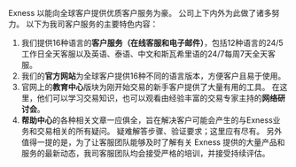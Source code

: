 
Exness 以能向全球客户提供优质客户服务为豪。 公司上下内外为此做了诸多努力。
以下为我司客户服务的主要特色内容：
1. 我们提供16种语言的**客户服务（在线客服和电子邮件）**，包括12种语言的24/5工作日全天客服以及英语、泰语、中文和斯瓦希里语的24/7每周7天全天客服。
2. 我们的**官方网站**为全球客户提供16种不同的语言版本，方便客户且易于使用。
3. 官网上的**教育中心**版块为刚开始交易的新手客户提供了大量有用的工具。 在这里，他们可以学习交易知识，也可以观看由经验丰富的交易专家主持的**网络研讨会**。
4. **帮助中心**的各种相关文章一应俱全，旨在解决客户可能会产生的与Exness业务和交易相关的所有疑问。 疑难解答步骤、验证要求；这里应有尽有。
另外值得一提的是，为了让客服团队能够及时了解有关 Exness 提供的大量产品和服务的最新动态，我司客服团队均会接受严格的培训，并接受持续评估。